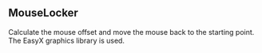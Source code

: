 ## MouseLocker
Calculate the mouse offset and move the mouse back to the starting point.  
The EasyX graphics library is used.
